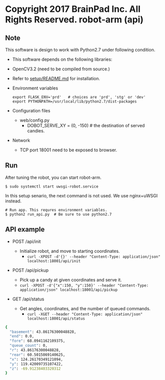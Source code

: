 Copyright 2017 BrainPad Inc. All Rights Reserved.
robot-arm (api)
===

## Note
This software is design to work with Python2.7 under following condition.
- This software depends on the following libraries:
 - OpenCV3.2 (need to be compiled from source.)
  - Refer to [setup/README.md](../setup/README.md) for installation.
- Environment variables
    ```
    export FLASK_ENV='prd'   # choices are 'prd', 'stg' or 'dev'
    export PYTHONPATH=/usr/local/lib/python2.7/dist-packages
    ```

- Configuration files
  - web/config.py
    - DOBOT_SERVE_XY = (0, -150) # the destination of served candies.

- Network
  - TCP port 18001 need to be exposed to browser.

## Run
After tuning the robot, you can start robot-arm.
```
$ sudo systemctl start uwsgi-robot.service
```
In this setup senario, the next command is not used. We use nginx+uWSGI instead.
```
# Run app. This requres environment variables.
$ python2 run_api.py  # Be sure to use python2.7
```

## API example
- POST /api/init
  - Initialize robot, and move to starting coordinates.
    - `curl -XPOST -d'{}' --header "Content-Type: application/json" localhost:18001/api/init`

- POST /api/pickup
  - Pick up a candy at given coordinates and serve it.
  - `curl -XPOST -d'{"x":150, "y":150}' --header "Content-Type: application/json" localhost:18001/api/pickup`

- GET /api/status
  - Get angles, coordinates, and the number of queued commands.
    - `curl -XGET --header "Content-Type: application/json" localhost:18001/api/status`
```sh
{
  "basement": 43.86176300048828,
  "end": 0.0,
  "fore": 68.0941162109375,
  "queue_count": 0,
  "r": 43.86176300048828,
  "rear": 60.5015869140625,
  "x": 124.26170349121094,
  "y": 119.42009735107422,
  "z": -69.91238403320312
}
```
